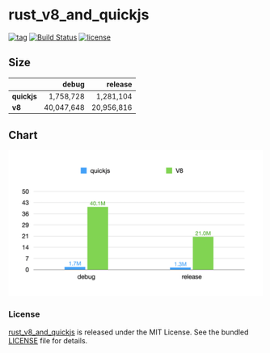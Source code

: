 # rust_v8_and_quickjs

[![tag](https://img.shields.io/github/release/justjavac/rust_v8_and_quickjs)](https://github.com/justjavac/justjavac/releases)
[![Build Status](https://github.com/justjavac/rust_v8_and_quickjs/workflows/ci/badge.svg?branch=master)](https://github.com/justjavac/justjavac/actions)
[![license](https://img.shields.io/github/license/justjavac/rust_v8_and_quickjs)](https://github.com/justjavac/justjavac/blob/master/LICENSE)

## Size

|             | debug       | release    |
|-------------|------------:|-----------:|
| **quickjs** |  1,758,728  |  1,281,104 |
| **v8**      | 40,047,648  | 20,956,816 |

## Chart

![](./chart.png)

### License

[rust_v8_and_quickjs](https://github.com/justjavac/rust_v8_and_quickjs) is released under the MIT License. See the bundled [LICENSE](../LICENSE) file for details.
